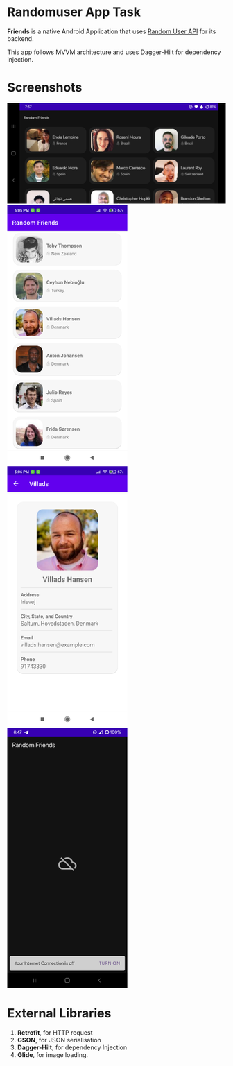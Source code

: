 # Randomuser App Task

**Friends** is a native Android Application that uses [Random User API](https://randomuser.me/) for
its backend.

This app follows MVVM architecture and uses Dagger-Hilt for dependency injection.

# Screenshots

<img src="github_assets/landing_page_landscape_m.png"  width="600" />
<img src="github_assets/landing_page.png"  height="600" />
<img src="github_assets/details_page.png"  height="600" />
<img src="github_assets/no_internet_page.png"  height="600" />

# External Libraries

1. **Retrofit**, for HTTP request
2. **GSON**, for JSON serialisation
3. **Dagger-Hilt**, for dependency Injection
4. **Glide**, for image loading.
